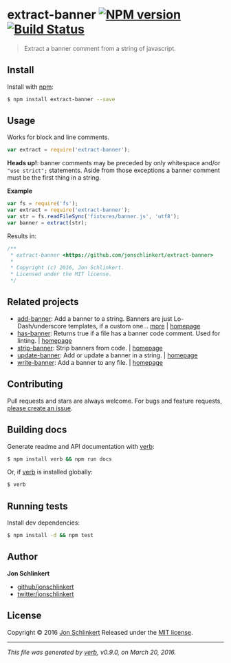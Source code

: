 # extract-banner [![NPM version](https://img.shields.io/npm/v/extract-banner.svg)](https://www.npmjs.com/package/extract-banner) [![Build Status](https://img.shields.io/travis/jonschlinkert/extract-banner.svg)](https://travis-ci.org/jonschlinkert/extract-banner)

> Extract a banner comment from a string of javascript.

## Install

Install with [npm](https://www.npmjs.com/):

```sh
$ npm install extract-banner --save
```

## Usage

Works for block and line comments.

```js
var extract = require('extract-banner');
```

**Heads up!**: banner comments may be preceded by only whitespace and/or `"use strict";` statements. Aside from those exceptions a banner comment must be the first thing in a string.

**Example**

```js
var fs = require('fs');
var extract = require('extract-banner');
var str = fs.readFileSync('fixtures/banner.js', 'utf8');
var banner = extract(str);
```

Results in:

```js
/**
 * extract-banner <https://github.com/jonschlinkert/extract-banner>
 *
 * Copyright (c) 2016, Jon Schlinkert.
 * Licensed under the MIT license.
 */
```

## Related projects

* [add-banner](https://www.npmjs.com/package/add-banner): Add a banner to a string. Banners are just Lo-Dash/underscore templates, if a custom one… [more](https://www.npmjs.com/package/add-banner) | [homepage](https://github.com/jonschlinkert/add-banner)
* [has-banner](https://www.npmjs.com/package/has-banner): Returns true if a file has a banner code comment. Used for linting. | [homepage](https://github.com/jonschlinkert/has-banner)
* [strip-banner](https://www.npmjs.com/package/strip-banner): Strip banners from code. | [homepage](https://github.com/jonschlinkert/strip-banner)
* [update-banner](https://www.npmjs.com/package/update-banner): Add or update a banner in a string. | [homepage](https://github.com/jonschlinkert/update-banner)
* [write-banner](https://www.npmjs.com/package/write-banner): Add a banner to any file. | [homepage](https://github.com/jonschlinkert/write-banner)

## Contributing

Pull requests and stars are always welcome. For bugs and feature requests, [please create an issue](https://github.com/jonschlinkert/extract-banner/issues/new).

## Building docs

Generate readme and API documentation with [verb](https://github.com/verbose/verb):

```sh
$ npm install verb && npm run docs
```

Or, if [verb](https://github.com/verbose/verb) is installed globally:

```sh
$ verb
```

## Running tests

Install dev dependencies:

```sh
$ npm install -d && npm test
```

## Author

**Jon Schlinkert**

* [github/jonschlinkert](https://github.com/jonschlinkert)
* [twitter/jonschlinkert](http://twitter.com/jonschlinkert)

## License

Copyright © 2016 [Jon Schlinkert](https://github.com/jonschlinkert)
Released under the [MIT license](https://github.com/jonschlinkert/extract-banner/blob/master/LICENSE).

***

_This file was generated by [verb](https://github.com/verbose/verb), v0.9.0, on March 20, 2016._